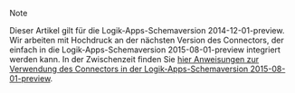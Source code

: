 > [!NOTE]
> Dieser Artikel gilt für die Logik-Apps-Schemaversion 2014-12-01-preview. Wir arbeiten mit Hochdruck an der nächsten Version des Connectors, der einfach in die Logik-Apps-Schemaversion 2015-08-01-preview integriert werden kann. In der Zwischenzeit finden Sie [hier Anweisungen zur Verwendung des Connectors in der Logik-Apps-Schemaversion 2015-08-01-preview](https://blogs.msdn.microsoft.com/logicapps/2016/02/25/accessing-v1-apis-and-biztalk-apis-from-logic-apps/). 
> 
> 



<!--HONumber=Nov16_HO2-->


